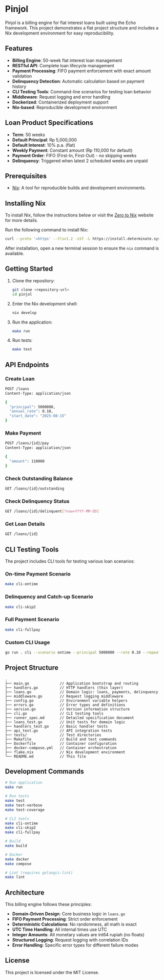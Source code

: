 # Pinjol

Pinjol is a billing engine for flat interest loans built using the Echo framework. This project demonstrates a flat project structure and includes a Nix development environment for easy reproducibility.

## Features

- **Billing Engine**: 50-week flat interest loan management
- **RESTful API**: Complete loan lifecycle management
- **Payment Processing**: FIFO payment enforcement with exact amount validation
- **Delinquency Detection**: Automatic calculation based on payment history
- **CLI Testing Tools**: Command-line scenarios for testing loan behavior
- **Middleware**: Request logging and error handling
- **Dockerized**: Containerized deployment support
- **Nix-based**: Reproducible development environment

## Loan Product Specifications

- **Term**: 50 weeks
- **Default Principal**: Rp 5,000,000
- **Default Interest**: 10% p.a. (flat)
- **Weekly Payment**: Constant amount (Rp 110,000 for default)
- **Payment Order**: FIFO (First-In, First-Out) - no skipping weeks
- **Delinquency**: Triggered when latest 2 scheduled weeks are unpaid

## Prerequisites

- [Nix](https://nixos.org/): A tool for reproducible builds and development environments.

## Installing Nix

To install Nix, follow the instructions below or visit the [Zero to Nix](https://zero-to-nix.com/start/install/) website for more details.

Run the following command to install Nix:

```bash
curl --proto '=https' --tlsv1.2 -sSf -L https://install.determinate.systems/nix | sh -s -- install
```

After installation, open a new terminal session to ensure the `nix` command is available.

## Getting Started

1. Clone the repository:
   ```bash
   git clone <repository-url>
   cd pinjol
   ```

2. Enter the Nix development shell:
   ```bash
   nix develop
   ```

3. Run the application:
   ```bash
   make run
   ```

4. Run tests:
   ```bash
   make test
   ```

## API Endpoints

### Create Loan
```bash
POST /loans
Content-Type: application/json

{
  "principal": 5000000,
  "annual_rate": 0.10,
  "start_date": "2025-08-15"
}
```

### Make Payment
```bash
POST /loans/{id}/pay
Content-Type: application/json

{
  "amount": 110000
}
```

### Check Outstanding Balance
```bash
GET /loans/{id}/outstanding
```

### Check Delinquency Status
```bash
GET /loans/{id}/delinquent[?now=YYYY-MM-DD]
```

### Get Loan Details
```bash
GET /loans/{id}
```

## CLI Testing Tools

The project includes CLI tools for testing various loan scenarios:

### On-time Payment Scenario
```bash
make cli-ontime
```

### Delinquency and Catch-up Scenario
```bash
make cli-skip2
```

### Full Payment Scenario
```bash
make cli-fullpay
```

### Custom CLI Usage
```bash
go run . cli --scenario ontime --principal 5000000 --rate 0.10 --repeat 10 --verbose
```

## Project Structure

```plaintext
.
├── main.go              // Application bootstrap and routing
├── handlers.go          // HTTP handlers (thin layer)
├── loans.go             // Domain logic: loans, payments, delinquency
├── middleware.go        // Request logging middleware
├── config.go            // Environment variable helpers
├── errors.go            // Error types and definitions
├── version.go           // Version information structure
├── cli.go               // CLI testing tools
├── runner_spec.md       // Detailed specification document
├── loans_test.go        // Unit tests for domain logic
├── handlers_test.go     // Basic handler tests
├── api_test.go          // API integration tests
├── tests/               // Test directories
├── Makefile             // Build and test commands
├── Dockerfile           // Container configuration
├── docker-compose.yml   // Container orchestration
├── flake.nix            // Nix development environment
└── README.md            // This file
```

## Development Commands

```bash
# Run application
make run

# Run tests
make test
make test-verbose
make test-coverage

# CLI tools
make cli-ontime
make cli-skip2
make cli-fullpay

# Build
make build

# Docker
make docker
make compose

# Lint (requires golangci-lint)
make lint
```

## Architecture

This billing engine follows these principles:

- **Domain-Driven Design**: Core business logic in `loans.go`
- **FIFO Payment Processing**: Strict order enforcement
- **Deterministic Calculations**: No randomness, all math is exact
- **UTC Time Handling**: All internal times use UTC
- **Integer Amounts**: All monetary values are int64 rupiah (no floats)
- **Structured Logging**: Request logging with correlation IDs
- **Error Handling**: Specific error types for different failure modes

## License

This project is licensed under the MIT License.
